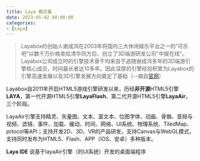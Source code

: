 ```yaml
---
title: Laya 概念篇
date: 2023-05-02 08:00:00
categories: 
- [Laya]
---
```




> Layabox的创始人谢成鸿在2003年将国内三大休闲娱乐平台之一的”可乐吧“以数千万价格卖给清华同方后，创立了3D端游研发公司”中娱在线“。Layabox公司成立时的引擎技术骨干均来自于追随谢成鸿多年的3D端游引擎核心成员，时间最长者达10多年。因此深厚的引擎经验积累为Layabox的引擎高速发展以及3D引擎发展方向奠定了基础（--摘自[官网]([Layabox的前世今生__LAYABOX技术文档](https://ldc.layabox.com/doc/?nav=zh-js-0-2-0))）



 Layabox自2011年开启HTML5游戏引擎研发以来，历经**非开源**HTML5引擎**LAYA**，第一代开源HTML5引擎**LayaFlash**、第二代开源HTML5引擎**LayaAir**，三个阶段。

LayaAir引擎支持精灵、矢量图、文本、富文本、位图字体、动画、骨骼、音频与视频、滤镜、事件、加载、缓动、时间、网络、UI系统、物理系统、TiledMap、prtocol等API；支持开发2D、3D、VR的产品研发，支持Canvas与WebGL模式，支持同时发布为HTML5、Flash、APP（IOS、安卓）多种版本。



**Laya IDE** 说基于layaAir引擎（的UI系统）开发的桌面端程序
